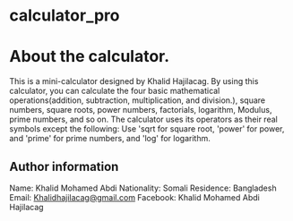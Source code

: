 # calculator_pro
# About the calculator.

This is a mini-calculator designed by Khalid Hajilacag. 
By using this calculator, you can calculate the four basic mathematical operations(addition, subtraction, multiplication, and division.), square numbers, square roots,  power numbers, factorials, logarithm, Modulus, prime numbers, and so on.
The calculator uses its operators as their real symbols except the following:
Use 'sqrt for square root, 'power' for power, and 'prime' for prime numbers, and 'log' for logarithm.



Author information
-----------------------------------------------
Name: Khalid Mohamed Abdi
Nationality: Somali
Residence: Bangladesh
Email: Khalidhajilacag@gmail.com
Facebook: Khalid Mohamed Abdi Hajilacag
